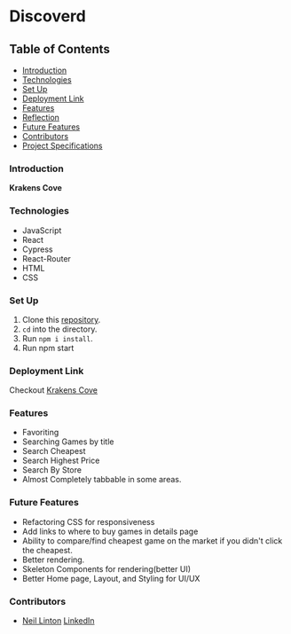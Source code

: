 # Discoverd


## Table of Contents
- [Introduction](#introduction)
- [Technologies](#technologies)
- [Set Up](#set-up)
- [Deployment Link](#deployment-link)
- [Features](#features)
- [Reflection](#reflection)
- [Future Features](#future-features)
- [Contributors](#contributors)
- [Project Specifications](#project-specifications)

### Introduction

**Krakens Cove**

### Technologies
- JavaScript
- React
- Cypress
- React-Router
- HTML
- CSS

### Set Up

1. Clone this [repository](https://github.com/LINTONBNEIL/krakenscove).
2. `cd` into the directory.
3. Run `npm i install`.
4. Run npm start

### Deployment Link
Checkout [Krakens Cove](https://krakenscove.vercel.app/) 
### Features
- Favoriting
- Searching Games by title
- Search Cheapest
- Search Highest Price
- Search By Store
- Almost Completely tabbable in some areas.


### Future Features
- Refactoring CSS for responsiveness
- Add links to where to buy games in details page
- Ability to compare/find cheapest game on the market if you didn't click the cheapest.
- Better rendering.
- Skeleton Components for rendering(better UI)
- Better Home page, Layout, and Styling for UI/UX

### Contributors

- [Neil Linton](https://github.com/LINTONBNEIL)
[LinkedIn](https://www.linkedin.com/in/neil-b-linton/)
